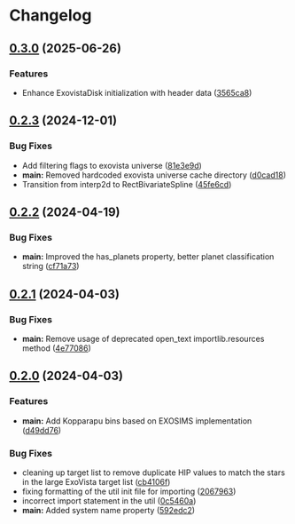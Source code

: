 # Changelog

## [0.3.0](https://github.com/CoreySpohn/exoverses/compare/v0.2.3...v0.3.0) (2025-06-26)


### Features

* Enhance ExovistaDisk initialization with header data ([3565ca8](https://github.com/CoreySpohn/exoverses/commit/3565ca86843276823d7036d556b32e23284ae361))

## [0.2.3](https://github.com/CoreySpohn/exoverses/compare/v0.2.2...v0.2.3) (2024-12-01)


### Bug Fixes

* Add filtering flags to exovista universe ([81e3e9d](https://github.com/CoreySpohn/exoverses/commit/81e3e9df9cf7bee5008977f0049833cc4b14d69c))
* **main:** Removed hardcoded exovista universe cache directory ([d0cad18](https://github.com/CoreySpohn/exoverses/commit/d0cad181491b50d61407167904a52e023c5abc8c))
* Transition from interp2d to RectBivariateSpline ([45fe6cd](https://github.com/CoreySpohn/exoverses/commit/45fe6cd136c1e71124b065dbfb8216fc643c7b04))

## [0.2.2](https://github.com/CoreySpohn/exoverses/compare/v0.2.1...v0.2.2) (2024-04-19)


### Bug Fixes

* **main:** Improved the has_planets property, better planet classification string ([cf71a73](https://github.com/CoreySpohn/exoverses/commit/cf71a735a772c310f315c38b366d14c75f66de1f))

## [0.2.1](https://github.com/CoreySpohn/exoverses/compare/v0.2.0...v0.2.1) (2024-04-03)


### Bug Fixes

* **main:** Remove usage of deprecated open_text importlib.resources method ([4e77086](https://github.com/CoreySpohn/exoverses/commit/4e77086b372a0a02d4ce9608b8e0b151aa7fa86c))

## [0.2.0](https://github.com/CoreySpohn/exoverses/compare/v0.1.1...v0.2.0) (2024-04-03)


### Features

* **main:** Add Kopparapu bins based on EXOSIMS implementation ([d49dd76](https://github.com/CoreySpohn/exoverses/commit/d49dd763af9c73d13e1dd7387a0940abc9976f15))


### Bug Fixes

* cleaning up target list to remove duplicate HIP values to match the stars in the large ExoVista target list ([cb4106f](https://github.com/CoreySpohn/exoverses/commit/cb4106fd3f7c2793b25c01e32190aa27ee749b70))
* fixing formatting of the util init file for importing ([2067963](https://github.com/CoreySpohn/exoverses/commit/206796310d98e7f28207dc0c39abed23595abcde))
* incorrect import statement in the util ([0c5460a](https://github.com/CoreySpohn/exoverses/commit/0c5460a506a0e2bf3b7791625a06e5259ef7cddc))
* **main:** Added system name property ([592edc2](https://github.com/CoreySpohn/exoverses/commit/592edc20f93f0021538738994afe46cb28da2c73))
